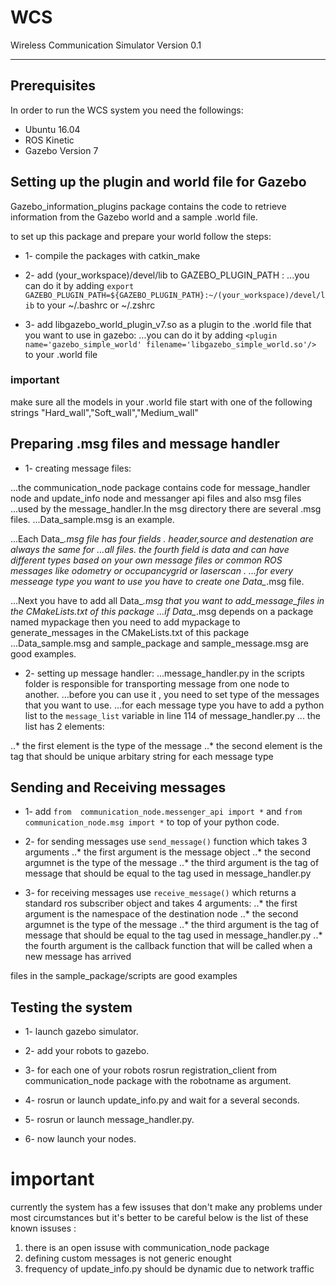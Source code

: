 # WCS
Wireless Communication Simulator Version 0.1

---

## Prerequisites

In order to run the WCS system you need the followings:
* Ubuntu 16.04
* ROS Kinetic
* Gazebo Version 7 

## Setting up the plugin and world file for Gazebo

Gazebo_information_plugins package contains the code to retrieve information from the Gazebo world
and a sample .world file.

to set up this package and prepare your world follow the steps:

* 1- compile the packages with catkin_make

* 2- add (your_workspace)/devel/lib to GAZEBO_PLUGIN_PATH :
...you can do it by adding `export GAZEBO_PLUGIN_PATH=${GAZEBO_PLUGIN_PATH}:~/(your_workspace)/devel/lib` to your ~/.bashrc or ~/.zshrc

* 3- add libgazebo_world_plugin_v7.so as a plugin to the .world file that you want to use in gazebo:
...you can do it by adding `<plugin name='gazebo_simple_world' filename='libgazebo_simple_world.so'/>` to your .world file

### important
make sure all the models in your .world file start with one of the following strings "Hard_wall","Soft_wall","Medium_wall"



## Preparing .msg files and message handler


* 1- creating message files:

...the communication_node package contains code for message_handler node and update_info node and messanger api files and also msg files
...used by the message_handler.In the msg directory there are several .msg files.
...Data_sample.msg is an example.

...Each Data_*.msg file has four fields . header,source and destenation are always the same for
...all files. the fourth field is data and can have different types based on your own message files or common ROS messages like odometry or occupancygrid or laserscan .
...for every messeage type you want to use you have to create one Data_*.msg file.

...Next you have to add all Data_*.msg that you want to add_message_files in the CMakeLists.txt of this package 
...if Data_*.msg depends on a package named mypackage then you need to add mypackage to generate_messages in the CMakeLists.txt of this package 
...Data_sample.msg and sample_package and sample_message.msg are good examples.

* 2- setting up message handler:
...message_handler.py in the scripts folder is responsible for transporting message from one node to another.
...before you can use it , you need to set type of the messages that you want to use.
...for each message type you have to add a python list to the `message_list` variable in line 114 of message_handler.py
... the list has 2 elements:

..* the first element is the type of the message 
..* the second element is the tag that should be unique arbitary string for each message type 




## Sending and Receiving messages


* 1- add `from  communication_node.messenger_api import *` and `from communication_node.msg import *` to top of your python code.


* 2- for sending messages use `send_message()` function which takes 3 arguments
..* the first argument is the message object
..* the second argumnet is the type of the message 
..* the third argument is the tag of message that should be equal to the tag used in message_handler.py


* 3- for receiving messages use `receive_message()` which returns a standard ros subscriber object and takes 4 arguments:
..* the first argument is the namespace of the destination node
..* the second argumnet is the type of the message 
..* the third argument is the tag of message that should be equal to the tag used in message_handler.py
..* the fourth argument is the callback function that will be called when a new message has arrived

files in the sample_package/scripts are good examples


## Testing the system

* 1- launch gazebo simulator.

* 2- add your robots to gazebo.

* 3- for each one of your robots rosrun registration_client from communication_node package with the robotname as argument.

* 4- rosrun or launch update_info.py and wait for a several seconds.
  
* 5- rosrun or launch message_handler.py.

* 6- now launch your nodes.



# important 

currently the system has a few issuses that don't make any problems under most circumstances but it's better to be careful 
below is the list of these known issuses :
1. there is an open issuse with communication_node package
2. defining custom messages is not generic enought
3. frequency of update_info.py should be dynamic due to network traffic 
